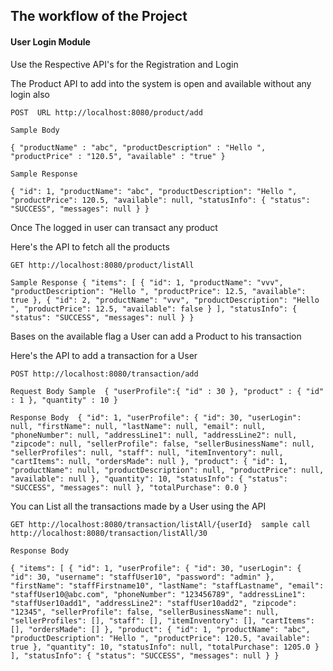 ## The workflow of the Project
#### User Login Module
Use the Respective API's for the Registration and Login



The Product API to add into the system is open and available without any login also

`POST  URL http://localhost:8080/product/add`

`Sample Body `

`{
 	"productName" : "abc",
 	"productDescription" : "Hello ",
 	"productPrice" : "120.5",
 	"available" : "true"
 }`
 
 `Sample Response`
 
 `{
      "id": 1,
      "productName": "abc",
      "productDescription": "Hello ",
      "productPrice": 120.5,
      "available": null,
      "statusInfo": {
          "status": "SUCCESS",
          "messages": null
      }
  }`
  
  Once The logged in user can transact any product
  
  Here's the API to fetch all the products
  
  `GET http://localhost:8080/product/listAll`
  
  `Sample Response {
                       "items": [
                           {
                               "id": 1,
                               "productName": "vvv",
                               "productDescription": "Hello ",
                               "productPrice": 12.5,
                               "available": true
                           },
                           {
                               "id": 2,
                               "productName": "vvv",
                               "productDescription": "Hello ",
                               "productPrice": 12.5,
                               "available": false
                           }
                       ],
                       "statusInfo": {
                           "status": "SUCCESS",
                           "messages": null
                       }
                   }`
                   
   Bases on the available flag a User can add a Product to his transaction
   
   Here's the API to add a transaction for a User 
   
   `POST http://localhost:8080/transaction/add`
   
   `Request Body Sample  {
                         	"userProfile":{
                         		"id" : 30
                         	},
                         	"product" : {
                         		"id" : 1
                         	},
                         	"quantity" : 10
                         }`
                         
   `Response Body  {
                       "id": 1,
                       "userProfile": {
                           "id": 30,
                           "userLogin": null,
                           "firstName": null,
                           "lastName": null,
                           "email": null,
                           "phoneNumber": null,
                           "addressLine1": null,
                           "addressLine2": null,
                           "zipcode": null,
                           "sellerProfile": false,
                           "sellerBusinessName": null,
                           "sellerProfiles": null,
                           "staff": null,
                           "itemInventory": null,
                           "cartItems": null,
                           "ordersMade": null
                       },
                       "product": {
                           "id": 1,
                           "productName": null,
                           "productDescription": null,
                           "productPrice": null,
                           "available": null
                       },
                       "quantity": 10,
                       "statusInfo": {
                           "status": "SUCCESS",
                           "messages": null
                       },
                       "totalPurchase": 0.0
                   }`
                   
   You can List all the transactions made by a User using the API
   
   `GET http://localhost:8080/transaction/listAll/{userId}  sample call http://localhost:8080/transaction/listAll/30`
   
   `Response Body`
   
   `{
        "items": [
            {
                "id": 1,
                "userProfile": {
                    "id": 30,
                    "userLogin": {
                        "id": 30,
                        "username": "staffUser10",
                        "password": "admin"
                    },
                    "firstName": "staffFirstname10",
                    "lastName": "staffLastname",
                    "email": "staffUser10@abc.com",
                    "phoneNumber": "123456789",
                    "addressLine1": "staffUser10add1",
                    "addressLine2": "staffUser10add2",
                    "zipcode": "12345",
                    "sellerProfile": false,
                    "sellerBusinessName": null,
                    "sellerProfiles": [],
                    "staff": [],
                    "itemInventory": [],
                    "cartItems": [],
                    "ordersMade": []
                },
                "product": {
                    "id": 1,
                    "productName": "abc",
                    "productDescription": "Hello ",
                    "productPrice": 120.5,
                    "available": true
                },
                "quantity": 10,
                "statusInfo": null,
                "totalPurchase": 1205.0
            }
        ],
        "statusInfo": {
            "status": "SUCCESS",
            "messages": null
        }
    }`
   
